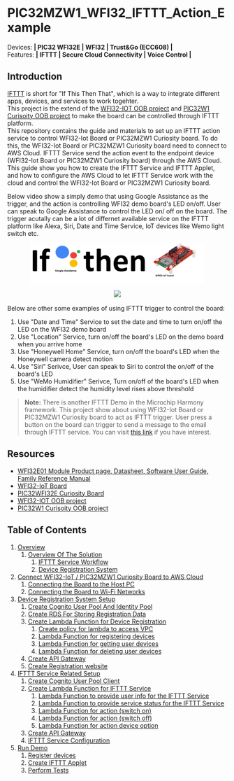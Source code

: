 # PIC32MZW1_WFI32_IFTTT_Action_Example

Devices: **| PIC32 WFI32E | WFI32 | Trust\&Go (ECC608) |**  
Features: **| IFTTT | Secure Cloud Connectivity | Voice Control |**


## Introduction
[IFTTT](https://ifttt.com/explore/new_to_ifttt) is short for "If This Then That", which is a way to integrate different apps, devices, and services to work togehter.  	
This project is the extend of the [WFI32-IOT OOB project](https://github.com/MicrochipTech/WFI32-IoT) and [PIC32W1 Curisoity OOB project](https://github.com/MicrochipTech/PIC32MZW1_Curiosity_OOB) to make the board can be controlled through IFTTT platform.  
This repository contains the guide and materials to set up an IFTTT action service to control WFI32-Iot Board or PIC32MZW1 Curiosity board. To do this, the WFI32-Iot Board or PIC32MZW1 Curiosity board need to connect to AWS Cloud. IFTTT Service send the action event to the endpoint device (WFI32-Iot Board or PIC32MZW1 Curiosity board) through the AWS Cloud. This guide show you how to create the IFTTT Service and IFTTT Applet, and how to configure the AWS Cloud to let IFTTT Service work with the cloud and control the WFI32-Iot Board or PIC32MZW1 Curiosity board.

Below video show a simply demo that using Google Assistance as the trigger, and the action is controlling WFI32 demo board's LED on/off. User can speak to Google Assistance to control the LED on/ off on the board. The trigger acutally can be a lot of differnet available service on the IFTTT platform like Alexa, Siri, Date and Time Service, IoT devices like Wemo light switch etc.	

<p align="center">
<img src="resources/media/ifttt_pic.png" width=400>
</p>

<p align="center">
<img src="resources/media/simple_demo.gif" width=600>
</p>

Below are other some examples of using IFTTT trigger to control the board:
1. Use "Date and Time" Service to set the date and time to turn on/off the LED on the WFI32 demo board
2. Use "Location" Service, turn on/off the board's LED on the demo board when you arrive home
3. Use "Honeywell Home" Service, turn on/off the board's LED when the Honeywell camera detect motion
4. Use "Siri" Serivce, User can speak to Siri to control the on/off of the board's LED  
5. Use "WeMo Humidifier" Serivce, Turn on/off of the board's LED when the humidifier detect the humidity level rises above threshold 


>**Note:** There is another IFTTT Demo in the Microchip Harmony framework. This project show about using WFI32-Iot Board or PIC32MZW1 Curiosity board to act as IFTTT trigger. User press a button on the board can trigger to send a message to the email through IFTTT service. You can visit [this link](https://github.com/Microchip-MPLAB-Harmony/wireless_apps_pic32mzw1_wfi32e01/tree/master/apps/ifttt) if you have interest.

## Resources

<!--- [PIC32MZ W1 Family Landing page](https://www.microchip.com/PIC32MZW1)-->
- [WFI32E01 Module Product page, Datasheet, Software User Guide, Family Reference Manual](http://www.microchip.com/wwwproducts/en/WFI32E01PC)
- [WFI32-IoT Board](https://www.microchip.com/en-us/development-tool/ev36w50a)
- [PIC32WFI32E Curiosity Board](http://www.microchip.com/EV12F11A)
- [WFI32-IOT OOB project](https://github.com/MicrochipTech/WFI32-IoT)
- [PIC32W1 Curisoity OOB project](https://github.com/MicrochipTech/PIC32MZW1_Curiosity_OOB)

## Table of Contents <a name="contents)"></a>

1. [Overview](01_overview/README.md#top)
	1. 	[Overview Of The Solution](01_overview/README.md#chapter1.1)
		1.	[IFTTT Service Workflow](01_overview/README.md#chapter1.1.1)
		2.	[Device Registration System](01_overview/README.md#chapter1.1.2)
2. [Connect WFI32-IoT / PIC32MZW1 Curiosity Board to AWS Cloud](02_connect_wfi32_to_cloud/README.md#top)
	1.	[Connecting the Board to the Host PC](02_connect_wfi32_to_cloud/README.md#chapter2.1)
	2.	[Connecting the Board to Wi-Fi Networks](02_connect_wfi32_to_cloud/README.md#chapter2.2)
3. [Device Registration System Setup](03_device_registration_system_setup/README.md#top)
	1.	[Create Cognito User Pool And Identity Pool](03_device_registration_system_setup/README.md#chapter3.1)
	1. 	[Create RDS For Storing Registration Data](03_device_registration_system_setup/README.md#chapter3.2)
	1. 	[Create Lambda Function for Device Registration ](03_device_registration_system_setup/README.md#chapter3.3)
		1.  [Create policy for lambda to access VPC](03_device_registration_system_setup/README.md#chapter3.3.1)
		1.	[Lambda Function for registering devices](03_device_registration_system_setup/README.md#chapter3.3.2)
    	1.  [Lambda Function for getting user devices](03_device_registration_system_setup/README.md#chapter3.3.3)
    	1.  [Lambda Function for deleting user devices](03_device_registration_system_setup/README.md#chapter3.3.4)
	1. 	[Create API Gateway](03_device_registration_system_setup/README.md#chapter3.4)
	1. 	[Create Registration website](03_device_registration_system_setup/README.md#chapter3.5)
4. [IFTTT Service Related Setup](04_ifttt_service_setup/README.md#top)
	1.  [Create Cognito User Pool Client](04_ifttt_service_setup/README.md#chapter4.1)
	1.  [Create Lambda Function for IFTTT Service ](04_ifttt_service_setup/README.md#chapter4.2)
		1.  [Lambda Function to provide user info for the IFTTT Service](04_ifttt_service_setup/README.md#chapter4.2.1)
		1.  [Lambda Function to provide service status for the IFTTT Service](04_ifttt_service_setup/README.md#chapter4.2.2)
		1.  [Lambda Function for action (switch on)](04_ifttt_service_setup/README.md#chapter4.2.3)
		1.  [Lambda Function for action (switch off)](04_ifttt_service_setup/README.md#chapter4.2.4)
		1.  [Lambda Function for action device option](04_ifttt_service_setup/README.md#chapter4.2.5)
	1.  [Create API Gateway](04_ifttt_service_setup/README.md#chapter4.3)
	1.  [IFTTT Service Configuration](04_ifttt_service_setup/README.md#chapter4.4)
5. [Run Demo](05_run_demo/README.md#top)
	1. 	[Register devices](05_run_demo/README.md#chapter5.1)
	1. 	[Create IFTTT Applet](05_run_demo/README.md#chapter5.2)
	1. 	[Perform Tests](05_run_demo/README.md#chapter5.3)

